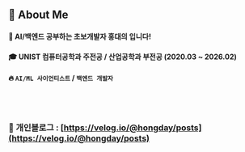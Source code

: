 <div>
  <!--Body-->
  
  ## 👀 About Me
  #### :raising_hand: AI/백엔드 공부하는 초보개발자 홍대의 입니다!<br/>
  #### :mortar_board: UNIST 컴퓨터공학과 주전공 / 산업공학과 부전공 (2020.03 ~ 2026.02)
  #### 🔥 `AI/ML 사이언티스트` / `백엔드 개발자`<br/>
  <br/>
  <br/>


  ### 📝 개인블로그 : [https://velog.io/@hongday/posts](https://velog.io/@hongday/posts)
